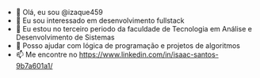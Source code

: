 - 👋 Olá, eu sou @izaque459
- 👀 Eu sou interessado em desenvolvimento fullstack
- 🌱 Eu estou no terceiro periodo da faculdade de Tecnologia em Análise e Desenvolvimento de Sistemas
- 💞️ Posso ajudar com lógica de programação e projetos de algoritmos
- 📫 Me encontre no https://www.linkedin.com/in/isaac-santos-9b7a601a1/
